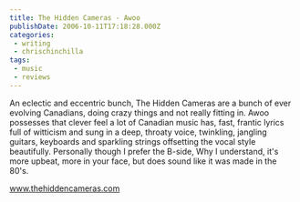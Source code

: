 ```yaml
---
title: The Hidden Cameras - Awoo
publishDate: 2006-10-11T17:18:28.000Z
categories:
 - writing
 - chrischinchilla
tags:
 - music 
 - reviews
---
```


An eclectic and eccentric bunch, The Hidden Cameras are a bunch of ever evolving Canadians, doing crazy things and not really fitting in. Awoo possesses that clever feel a lot of Canadian music has, fast, frantic lyrics full of witticism and sung in a deep, throaty voice, twinkling, jangling guitars, keyboards and sparkling strings offsetting the vocal style beautifully. Personally though I prefer the B-side, Why I understand, it's more upbeat, more in your face, but does sound like it was made in the 80's.

<a href='https://www.thehiddencameras.com' target='_blank'>www.thehiddencameras.com</a>
